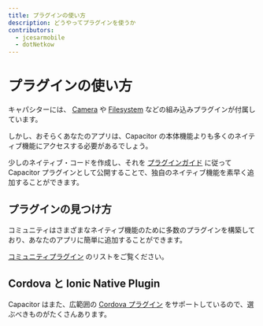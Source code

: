 ```yaml
---
title: プラグインの使い方
description: どうやってプラグインを使うか
contributors:
  - jcesarmobile
  - dotNetkow
---
```


# プラグインの使い方

キャパシターには、 [Camera](/docs/apis/camera) や [Filesystem](/docs/apis/filesystem) などの組み込みプラグインが付属しています。

しかし、おそらくあなたのアプリは、Capacitor の本体機能よりも多くのネイティブ機能にアクセスする必要があるでしょう。

少しのネイティブ・コードを作成し、それを [プラグインガイド](/docs/plugins) に従って Capacitor プラグインとして公開することで、独自のネイティブ機能を素早く追加することができます。

## プラグインの見つけ方

コミュニティはさまざまなネイティブ機能のために多数のプラグインを構築しており、あなたのアプリに簡単に追加することができます。

[コミュニティプラグイン](/docs/plugins/community) のリストをご覧ください。

## Cordova と Ionic Native Plugin

Capacitor はまた、広範囲の [Cordova プラグイン](/docs/cordova/using-cordova-plugins) をサポートしているので、選ぶべきものがたくさんあります。
